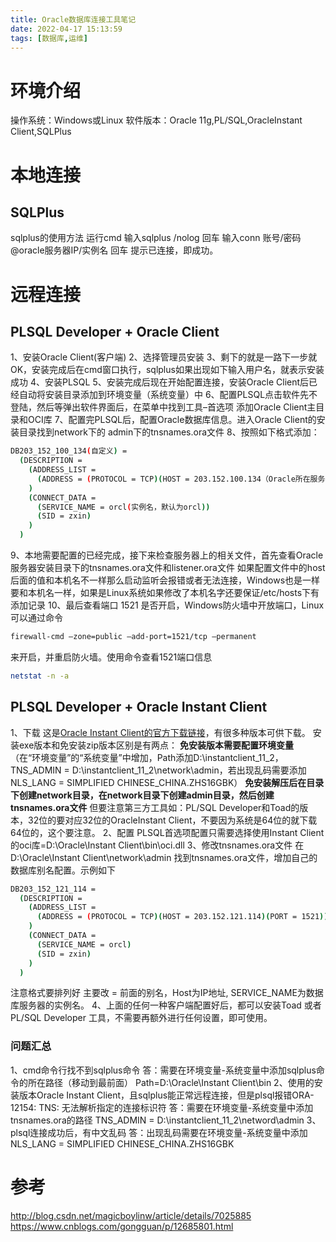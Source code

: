 ```yaml
---
title: Oracle数据库连接工具笔记
date: 2022-04-17 15:13:59
tags: [数据库,运维]
---
```


# 环境介绍
操作系统：Windows或Linux
软件版本：Oracle 11g,PL/SQL,OracleInstant Client,SQLPlus

# 本地连接
## SQLPlus
sqlplus的使用方法
运行cmd
输入sqlplus /nolog
回车
输入conn 账号/密码@oracle服务器IP/实例名
回车
提示已连接，即成功。
<!--more-->
# 远程连接
## PLSQL Developer + Oracle Client
1、安装Oracle Client(客户端) 
2、选择管理员安装
3、剩下的就是一路下一步就OK，安装完成后在cmd窗口执行，sqlplus如果出现如下输入用户名，就表示安装成功
4、安装PLSQL
5、安装完成后现在开始配置连接，安装Oracle Client后已经自动将安装目录添加到环境变量（系统变量）中
6、配置PLSQL点击软件先不登陆，然后等弹出软件界面后，在菜单中找到工具–首选项
添加Oracle Client主目录和OCI库
7、配置完PLSQL后，配置Oracle数据库信息。进入Oracle Client的安装目录找到network下的 admin下的tnsnames.ora文件
8、按照如下格式添加：
```bash
DB203_152_100_134(自定义) =
  (DESCRIPTION =
    (ADDRESS_LIST =
      (ADDRESS = (PROTOCOL = TCP)(HOST = 203.152.100.134（Oracle所在服务器地址）)(PORT = 1521))
    )
    (CONNECT_DATA =
      (SERVICE_NAME = orcl(实例名，默认为orcl))
      (SID = zxin)
    )
  )
```
9、本地需要配置的已经完成，接下来检查服务器上的相关文件，首先查看Oracle服务器安装目录下的tnsnames.ora文件和listener.ora文件
如果配置文件中的host后面的值和本机名不一样那么启动监听会报错或者无法连接，Windows也是一样要和本机名一样，如果是Linux系统如果修改了本机名字还要保证/etc/hosts下有添加记录
10、最后查看端口 1521 是否开启，Windows防火墙中开放端口，Linux可以通过命令

```bash
firewall-cmd –zone=public –add-port=1521/tcp –permanent
```
来开启，并重启防火墙。使用命令查看1521端口信息
```bash
netstat -n -a
```
## PLSQL Developer + Oracle Instant Client
1、下载
这是[Oracle Instant Client的官方下载链接](http://www.oracle.com/technetwork/database/features/instant-client/index-097480.html)，有很多种版本可供下载。
安装exe版本和免安装zip版本区别是有两点：
**免安装版本需要配置环境变量**
（在“环境变量”的“系统变量”中增加，Path添加D:\instantclient_11_2，TNS_ADMIN = D:\instantclient_11_2\network\admin，若出现乱码需要添加NLS_LANG = SIMPLIFIED CHINESE_CHINA.ZHS16GBK）
**免安装解压后在目录下创建network目录，在network目录下创建admin目录，然后创建tnsnames.ora文件**
但要注意第三方工具如：PL/SQL Developer和Toad的版本，32位的要对应32位的OracleInstant Client，不要因为系统是64位的就下载64位的，这个要注意。
2、配置
PLSQL首选项配置只需要选择使用Instant Client的oci库=D:\Oracle\Instant Client\bin\oci.dll
3、修改tnsnames.ora文件
在D:\Oracle\Instant Client\network\admin 找到tnsnames.ora文件，增加自己的数据库别名配置。示例如下

```bash
DB203_152_121_114 =
  (DESCRIPTION =
    (ADDRESS_LIST =
      (ADDRESS = (PROTOCOL = TCP)(HOST = 203.152.121.114)(PORT = 1521))
    )
    (CONNECT_DATA =
      (SERVICE_NAME = orcl)
      (SID = zxin)
    )
  )
```
注意格式要排列好
主要改 = 前面的别名，Host为IP地址, SERVICE_NAME为数据库服务器的实例名。
4、上面的任何一种客户端配置好后，都可以安装Toad 或者PL/SQL Developer 工具，不需要再额外进行任何设置，即可使用。

### 问题汇总
1、cmd命令行找不到sqlplus命令
答：需要在环境变量-系统变量中添加sqlplus命令的所在路径（移动到最前面）
Path=D:\Oracle\Instant Client\bin
2、使用的安装版本Oracle Instant Client，且sqlplus能正常远程连接，但是plsql报错ORA-12154: TNS: 无法解析指定的连接标识符
答：需要在环境变量-系统变量中添加tnsnames.ora的路径
TNS_ADMIN = D:\instantclient_11_2\netword\admin
3、plsql连接成功后，有中文乱码
答：出现乱码需要在环境变量-系统变量中添加
NLS_LANG = SIMPLIFIED CHINESE_CHINA.ZHS16GBK

# 参考
<http://blog.csdn.net/magicboylinw/article/details/7025885>
<https://www.cnblogs.com/gongguan/p/12685801.html>
